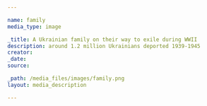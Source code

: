 ```yaml
--- 

name: family
media_type: image

_title: A Ukrainian family on their way to exile during WWII
description: around 1.2 million Ukrainians deported 1939-1945
creator: 
_date: 
source: 

_path: /media_files/images/family.png 
layout: media_description

--- 
```

